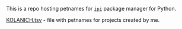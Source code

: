 This is a repo hosting petnames for [`ipi`](https://github.com/KOLANICH-tools/ipi.py) package manager for Python.

[KOLANICH.tsv](./KOLANICH.tsv) - file with petnames for projects created by me.
